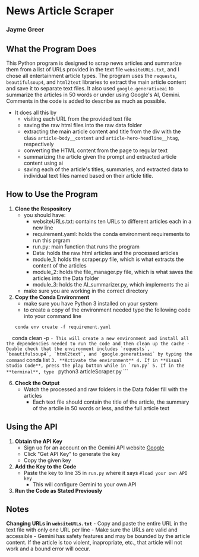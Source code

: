# News Article Scraper
### Jayme Greer

## What the Program Does
This Python program is designed to scrap news articles and summarize them from a list of URLs provided in the text file `websiteURLs.txt`, and I chose all entertainment article types. The program uses the `requests`, `beautifulsoup4`, and `html2text` libraries to extract the main article content and save it to separate text files. It also used `google.generativeai` to summarize the articles in 50 words or under using Google's AI, Gemini. Comments in the code is added to describe as much as possible.
- It does all this by 
    - visiting each URL from the provided text file
    - saving the raw html files into the raw data folder 
    - extracting the main article content and title from the div with the class `article-body__content` and `article-hero-headline__htag`, respectively
    - converting the HTML content from the page to regular text
    - summarizing the article given the prompt and extracted article content using ai
    - saving each of the article's titles, summaries, and extracted data to individual text files named based on their article title.

## How to Use the Program
1. **Clone the Respository**
    - you should have:
        - websiteURLs.txt: contains ten URLs to different articles each in a new line
        - requirement.yaml: holds the conda environment requirements to run this prgram
        - run.py: main function that runs the program
        - Data: holds the raw html articles and the processed articles 
        - module_1: holds the scraper.py file, which is what extracts the content of the articles
        - module_2: holds the file_manager.py file, which is what saves the articles into the Data folder
        - module_3: holds the AI_summarizer.py, which implements the ai
    - make sure you are working in the correct directory
2. **Copy the Conda Environment**
    - make sure you have Python 3 installed on your system
    - to create a copy of the environment needed type the following code into your command line
    ```
    conda env create -f requirement.yaml
    conda clean -p
    ```
        - This will create a new environment and install all the dependencies needed to run the code and then clean up the cache
    - Double check that the environment includes `requests`, `beautifulsoup4`, `html2text`, and `google.generativeai` by typing the command ```
    conda list
    ```
3. **Activate the environment**
4. If in **Visual Studio Code**, press the play button while in `run.py`
5. If in the **terminal**, type 
    ```
    python3 articleScraper.py
    ```
    
6. **Check the Output** 
    - Watch the processed and raw folders in the Data folder fill with the articles
        - Each text file should contain the title of the article, the summary of the artcile in 50 words or less, and the full article text

## Using the API
1. **Obtain the API Key**
    - Sign uo for an account on the Gemini API website [Google](https://ai.google.dev)
    - Click "Get API Key" to generate the key
    - Copy the given key
2. **Add the Key to the Code**
    - Paste the key to line 35 in `run.py` where it says `#load your own API key`
        - This will configure Gemini to your own API
3. **Run the Code as Stated Previously**

## Notes
**Changing URLs in `websiteURLs.txt`** 
    - Copy and paste the entire URL in the text file with only one URL per line
    - Make sure the URLs are valid and accessible
    - Gemini has safety features and may be bounded by the article content. If the article is too violent, inapropriate, etc., that article will not work and a bound error will occur. 